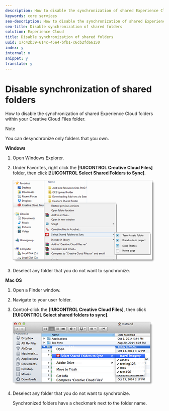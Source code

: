 ```yaml
---
description: How to disable the synchronization of shared Experience Cloud folders within your Creative Cloud Files folder.
keywords: core services
seo-description: How to disable the synchronization of shared Experience Cloud folders within your Creative Cloud Files folder.
seo-title: Disable synchronization of shared folders
solution: Experience Cloud
title: Disable synchronization of shared folders
uuid: 17c42b39-614c-45e4-bfb1-c6cb2fd66150
index: y
internal: n
snippet: y
translate: y
---
```


# Disable synchronization of shared folders

How to disable the synchronization of shared Experience Cloud folders within your Creative Cloud Files folder.


>[!NOTE]
>
>You can desynchronize only folders that you own.
<p class="head"> <b>Windows</b> </p>


1. Open Windows Explorer. 

1. Under Favorites, right click the **[!UICONTROL Creative Cloud Files]** folder, then click **[!UICONTROL Select Shared Folders to Sync]**. 

   ![](assets/select_sync_folders.png) 

1. Deselect any folder that you do not want to synchronize. 



<p class="head"> <b>Mac OS</b> </p>


1. Open a Finder window. 

1. Navigate to your user folder. 

1. Control-click the **[!UICONTROL Creative Cloud Files]**, then click **[!UICONTROL Select shared folders to sync]**. 

   ![](assets/select_sync_folders_mac.png) 

1. Deselect any folder that you do not want to synchronize. 

   Synchronized folders have a checkmark next to the folder name. 



